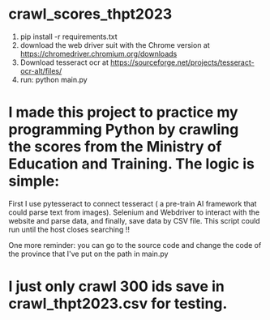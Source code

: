 # crawl_scores_thpt2023

1. pip install -r requirements.txt
2. download the web driver suit with the Chrome version at https://chromedriver.chromium.org/downloads
4. Download tesseract ocr at https://sourceforge.net/projects/tesseract-ocr-alt/files/
5. run: python main.py

#  I made this project to practice my programming Python by crawling the scores from the Ministry of Education and Training. The logic is simple:
First I use pytesseract to connect tesseract ( a pre-train AI framework that could parse text from images). Selenium and Webdriver to interact with the website and parse data,
and finally, save data by CSV file. This script could run until the host closes searching !!

One more reminder: you can go to the source code and change the code of the province that I've put on the path in main.py
# I just only crawl 300 ids save in **crawl_thpt2023.csv** for testing.
